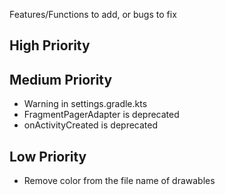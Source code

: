 Features/Functions to add, or bugs to fix

## High Priority

## Medium Priority
- Warning in settings.gradle.kts
- FragmentPagerAdapter is deprecated
- onActivityCreated is deprecated

## Low Priority
- Remove color from the file name of drawables

